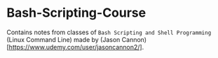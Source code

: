 # Bash-Scripting-Course

Contains notes from classes of ` Bash Scripting and Shell Programming ` (Linux Command Line) made by (Jason Cannon)[https://www.udemy.com/user/jasoncannon2/].
